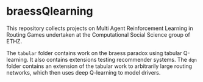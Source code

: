 # braessQlearning

This repository collects projects on Multi Agent Reinforcement Learning in Routing Games undertaken at the Computational Social Science group of ETHZ.

The `tabular` folder contains work on the braess paradox using tabular Q-learning. It also contains extensions testing recommender systems.
The `dqn` folder contains an extension of the tabular work to arbitrarily large routing networks, which then uses deep Q-learning to model drivers.

